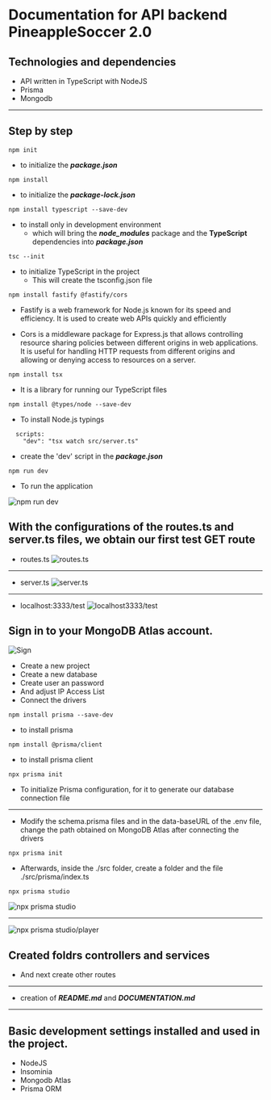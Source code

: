 # Documentation for API backend PineappleSoccer 2.0

## Technologies and dependencies

- API written in TypeScript with NodeJS
- Prisma
- Mongodb

---

## Step by step

`npm init`

- to initialize the **_package.json_**

`npm install`

- to initialize the **_package-lock.json_**

`npm install typescript --save-dev`

- to install only in development environment
  - which will bring the **_node_modules_** package and the **TypeScript** dependencies into **_package.json_**

`tsc --init`

- to initialize TypeScript in the project
  - This will create the tsconfig.json file

`npm install fastify @fastify/cors`

- Fastify is a web framework for Node.js known for its speed and efficiency. It is used to create web APIs quickly and efficiently

- Cors is a middleware package for Express.js that allows controlling resource sharing policies between different origins in web applications. It is useful for handling HTTP requests from different origins and allowing or denying access to resources on a server.

`npm install tsx`

- It is a library for running our TypeScript files

`npm install @types/node --save-dev`

- To install Node.js typings

```
  scripts:
    "dev": "tsx watch src/server.ts"
```

- create the 'dev' script in the **_package.json_**

`npm run dev`

- To run the application

![npm run dev](./img/npmRunDev.PNG)

## With the configurations of the routes.ts and server.ts files, we obtain our first test GET route

- routes.ts
  ![routes.ts](./img/routes-ts-initial.PNG)

---

- server.ts
  ![server.ts](./img/server-ts-initial.PNG)

---

- localhost:3333/test
  ![localhost3333/test](./img/localhost3333-test.PNG)

## Sign in to your MongoDB Atlas account.

![Sign](./img/Sign-in-mongodb-atlas.PNG)

- Create a new project
- Create a new database
- Create user an password
- And adjust IP Access List
- Connect the drivers

`npm install prisma --save-dev`

- to install prisma

`npm install @prisma/client`

- to install prisma client

`npx prisma init`

- To initialize Prisma configuration, for it to generate our database connection file

---

- Modify the schema.prisma files and in the data-baseURL of the .env file, change the path obtained on MongoDB Atlas after connecting the drivers

`npx prisma init`

- Afterwards, inside the ./src folder, create a folder and the file ./src/prisma/index.ts

`npx prisma studio`

![npx prisma studio](./img/npx-prisma-studio.PNG)

---

![npx prisma studio/player](./img/npx-prisma-studio-player.PNG)

## Created foldrs controllers and services

- And next create other routes

---

- creation of **_README.md_** and **_DOCUMENTATION.md_**

---

## Basic development settings installed and used in the project.

- NodeJS
- Insominia
- Mongodb Atlas
- Prisma ORM
